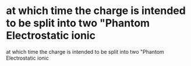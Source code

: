 # at which time the charge is intended to be split into two "Phantom Electrostatic ionic

at which time the charge is intended to be split into two "Phantom Electrostatic ionic